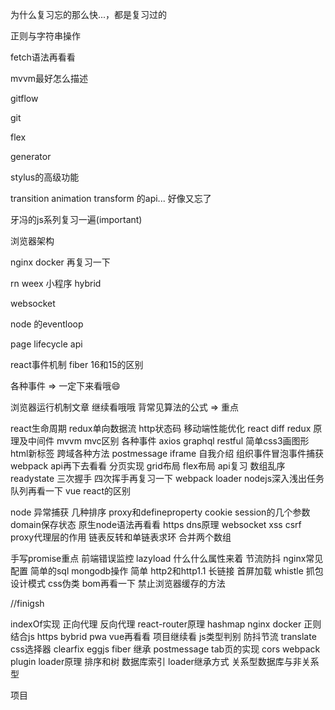 为什么复习忘的那么快...，都是复习过的

正则与字符串操作

fetch语法再看看

mvvm最好怎么描述

gitflow

git 

flex

generator

stylus的高级功能

transition animation transform 的api... 好像又忘了

牙冯的js系列复习一遍(important)

浏览器架构

nginx docker 再复习一下

rn weex 小程序 hybrid

websocket

node 的eventloop

page lifecycle api

react事件机制  fiber 16和15的区别 

各种事件 => 一定下来看哦😄


浏览器运行机制文章 继续看哦哦
背常见算法的公式 => 重点 


react生命周期
redux单向数据流
http状态码
移动端性能优化
react diff 
redux 原理及中间件
mvvm mvc区别
各种事件
axios
graphql restful
简单css3画图形
html新标签
跨域各种方法 postmessage iframe
自我介绍
组织事件冒泡事件捕获
webpack api再下去看看
分页实现
grid布局 flex布局 api复习
数组乱序
readystate
三次握手 四次挥手再复习一下
webpack loader
nodejs深入浅出任务队列再看一下
vue react的区别


node 异常捕获
几种排序
proxy和defineproperty
cookie session的几个参数 domain保存状态
原生node语法再看看
https dns原理 websocket
xss 
csrf
proxy代理层的作用
链表反转和单链表求环
合并两个数组

手写promise重点
前端错误监控
lazyload 什么什么属性来着
节流防抖
nginx常见配置
简单的sql
mongodb操作 简单
http2和http1.1
长链接
首屏加载
whistle 抓包
设计模式
css伪类
bom再看一下
禁止浏览器缓存的方法

//finigsh



indexOf实现
正向代理 反向代理
react-router原理
hashmap
nginx
docker
正则结合js
https
bybrid
pwa
vue再看看
项目继续看
js类型判别
防抖节流
translate
css选择器
clearfix
eggjs
fiber
继承
postmessage
tab页的实现
cors
webpack plugin loader原理
排序和树
数据库索引
loader继承方式
关系型数据库与非关系型


项目